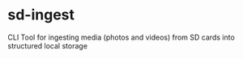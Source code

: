 # sd-ingest

CLI Tool for ingesting media (photos and videos) from SD cards into structured local storage
